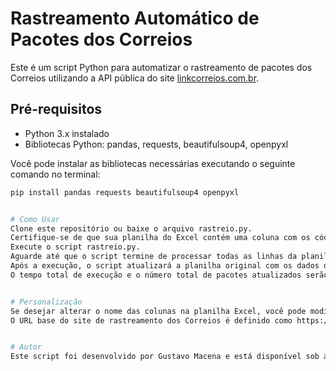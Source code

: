 # Rastreamento Automático de Pacotes dos Correios

Este é um script Python para automatizar o rastreamento de pacotes dos Correios utilizando a API pública do site [linkcorreios.com.br](https://linkcorreios.com.br/).

## Pré-requisitos

- Python 3.x instalado
- Bibliotecas Python: pandas, requests, beautifulsoup4, openpyxl

Você pode instalar as bibliotecas necessárias executando o seguinte comando no terminal:

```bash
pip install pandas requests beautifulsoup4 openpyxl


# Como Usar
Clone este repositório ou baixe o arquivo rastreio.py.
Certifique-se de que sua planilha do Excel contém uma coluna com os códigos de rastreio dos pacotes. O nome da coluna deve ser especificado na variável coluna_rastreamento dentro do código.
Execute o script rastreio.py.
Aguarde até que o script termine de processar todas as linhas da planilha.
Após a execução, o script atualizará a planilha original com os dados de status, data de entrega e observações de status.
O tempo total de execução e o número total de pacotes atualizados serão exibidos como resultado no console.


# Personalização
Se desejar alterar o nome das colunas na planilha Excel, você pode modificar as variáveis coluna_status, coluna_data e coluna_obs_status no código.
O URL base do site de rastreamento dos Correios é definido como https://linkcorreios.com.br/. Se o site mudar de endereço, você pode atualizar a variável url_base no código.


# Autor
Este script foi desenvolvido por Gustavo Macena e está disponível sob a licença MIT.

